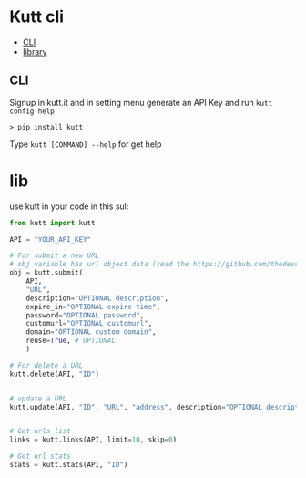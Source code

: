 # Kutt cli

- [CLI](https://github.com/realamirali/kutt-cli#cli)
- [library](https://github.com/realamirali/kutt-cli#lib)

## CLI

Signup in kutt.it and in setting menu generate an API Key and run `kutt config help`

```
> pip install kutt
```
Type `kutt [COMMAND] --help` for get help

# lib

use kutt in your code in this sul:  
```python
from kutt import kutt

API = "YOUR_API_KEY"

# For submit a new URL
# obj variable has url object data (read the https://github.com/thedevs-network/kutt#api document)
obj = kutt.submit(
    API,
    "URL",
    description="OPTIONAL description",
    expire_in="OPTIONAL expire time",
    password="OPTIONAL password",
    customurl="OPTIONAL customurl",
    domain="OPTIONAL custom domain",
    reuse=True, # OPTIONAL
    )

# For delete a URL
kutt.delete(API, "ID")


# update a URL 
kutt.update(API, "ID", "URL", "address", description="OPTIONAL description", expire_in="OPTIONAL expire time")


# Get urls list
links = kutt.links(API, limit=10, skip=0)

# Get url stats
stats = kutt.stats(API, "ID")
```
